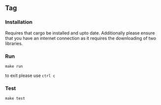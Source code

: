 ## Tag

### Installation
Requires that cargo be installed and upto date. Additionally please ensure that
you have an internet connection as it requires the downloading of two libraries.

### Run
```
make run
```
to exit please use `ctrl c`
### Test
```
make test
```
